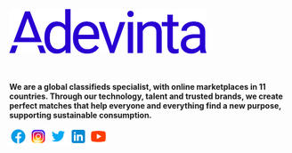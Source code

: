 <a href="https://www.adevinta.com/" target="_blank">
  <picture>
    <!-- Use this image if the user's OS setting is light or unset -->
    <source srcset="/assets/adevinta-blue.png" media="(prefers-color-scheme: light) or (prefers-color-scheme: no-preference)">
    <!-- Use this image if the user's OS setting is dark -->
    <source srcset="/assets/adevinta-white.png" media="(prefers-color-scheme: dark)">
    <img  src="/assets/adevinta-blue.png" height="80px"/>
  </picture>
</a>

<br/>
<br/>
<br/>

**We are a global classifieds specialist, with online marketplaces in 11 countries. Through our technology, talent and trusted brands, we create perfect matches that help everyone and everything find a new purpose, supporting sustainable consumption.**

<a style="text-decoration: none" href="https://www.facebook.com/AdevintaLife" target="_blank">
  <img src="/assets/icons8-facebook-48.png" height="32"/>
</a>
<a style="text-decoration: none" href="https://www.instagram.com/adevintalife/" target="_blank">
  <img src="/assets/icons8-instagram-48.png" height="32"/>
</a>
<a style="text-decoration: none" href="https://twitter.com/Adevinta" target="_blank">
  <img src="/assets/icons8-twitter-48.png" height="32"/>
</a>
<a style="text-decoration: none" href="https://www.linkedin.com/company/adevinta/" target="_blank">
  <img src="/assets/icons8-linkedin-48.png" height="32"/>
</a>
<a style="text-decoration: none" href="https://www.youtube.com/channel/UC2bWkiSZ0oBxIwKDoPppe1w" target="_blank">
  <img src="/assets/icons8-youtube-48.png" height="32"/>
</a>
